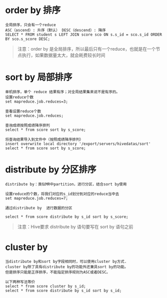 # order by 排序
```
全局排序，只会有一个reduce
ASC（ascend）: 升序（默认） DESC（descend）: 降序
SELECT * FROM student s LEFT JOIN score sco ON s.s_id = sco.s_id ORDER BY sco.s_score DESC;
```
>注意：order by 是全局排序，所以最后只有一个reduce，也就是在一个节点执行，如果数据量太大，就会耗费较长时间

# sort by 局部排序
```
单机排序，单个 reduce 结果有序；对全局结果集来说不是有序的。
设置reduce个数
set mapreduce.job.reduces=3;

查看设置reduce个数
set mapreduce.job.reduces;

查询成绩按照成绩降序排列
select * from score sort by s_score;
 
将查询结果导入到文件中（按照成绩降序排列）
insert overwrite local directory '/export/servers/hivedatas/sort' select * from score sort by s_score;
```
# distribute by 分区排序
```
distribute by：类似MR中partition，进行分区，结合sort by使用

设置reduce的个数，将我们对应的s_id划分到对应的reduce当中去
set mapreduce.job.reduces=7;

通过distribute by  进行数据的分区

select * from score distribute by s_id sort by s_score;
```
>注意：Hive要求 distribute by 语句要写在 sort by 语句之前

# cluster by
```
当distribute by和sort by字段相同时，可以使用cluster by方式.
cluster by除了具有distribute by的功能外还兼具sort by的功能。
但是排序只能是正序排序，不能指定排序规则为ASC或者DESC。

以下两种写法等价
select * from score cluster by s_id;
select * from score distribute by s_id sort by s_id;
```